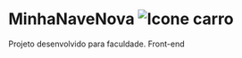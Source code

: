 # MinhaNaveNova ![Icone carro](https://i.imgur.com/8yn0yJ5.png)
Projeto desenvolvido para faculdade. Front-end
